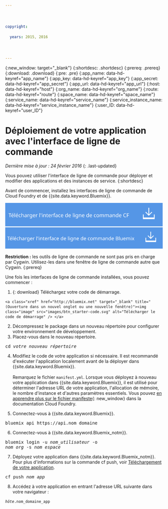 ```yaml
---

 

copyright:

  years: 2015, 2016

 

---
```


{:new_window: target="_blank"}
{:shortdesc: .shortdesc}
{:prereq: .prereq}
{:download: .download}
{:pre: .pre}
{:app_name: data-hd-keyref="app_name"}
{:app_key: data-hd-keyref="app_key"}
{:app_secret: data-hd-keyref="app_secret"}
{:app_url: data-hd-keyref="app_url"}
{:host: data-hd-keyref="host"}
{:org_name: data-hd-keyref="org_name"}
{:route: data-hd-keyref="route"}
{:space_name: data-hd-keyref="space_name"}
{:service_name: data-hd-keyref="service_name"}
{:service_instance_name: data-hd-keyref="service_instance_name"}
{:user_ID: data-hd-keyref="user_ID"}

# Déploiement de votre application avec l'interface de ligne de commande
*Dernière mise à jour : 24 février 2016*
{: .last-updated}

Vous pouvez utiliser l'interface de ligne de commande pour déployer et modifier des applications et des instances de service.
{:shortdesc}

Avant de commencer, installez les interfaces de ligne de commande de Cloud Foundry et de {{site.data.keyword.Bluemix}}.

<p>
<a class="xref" href="https://github.com/cloudfoundry/cli/releases" target="_blank" title="(S'ouvre dans un nouvel onglet ou une nouvelle
fenêtre)"> <img class="image" src="images/btn_cf_commandline.svg" alt="Télécharger l'interface de ligne de commande Cloud Foundry" /> </a>
<a class="xref" href="http://clis.ng.bluemix.net/ui/home.html" target="_blank" title="(S'ouvre dans un nouvel onglet ou une nouvelle
fenêtre)"> <img class="image" src="images/btn_bx_commandline.svg" alt="Télécharger l'interface de ligne de commande {{site.data.keyword.Bluemix}}" /> </a>
</p>

**Restriction :** les outils de ligne de commande ne sont pas pris en charge par Cygwin. Utilisez-les dans une fenêtre de ligne
de commande autre que Cygwin.
{:prereq}

Une fois les interfaces de ligne de commande installées, vous pouvez commencer :

  1. {: download} Téléchargez votre code de démarrage. 
      
    <a class="xref" href="http://bluemix.net" target="_blank" title="(Ouverture dans un nouvel onglet ou une nouvelle fenêtre)"><img class="image" src="images/btn_starter-code.svg" alt="Télécharger le code de démarrage" /> </a>
  
  2. Décompressez le package dans un nouveau répertoire pour configurer votre environnement de développement.
  3. Placez-vous dans le nouveau répertoire.
  
  <pre class="pre">cd <var class="keyword varname">votre_nouveau_répertoire</var></pre>
  
   4.  Modifiez le code de votre application si nécessaire. Il est recommandé d'exécuter l'application localement avant de la déployer dans {{site.data.keyword.Bluemix}}.<br><br>Remarquez
le fichier `manifest.yml`. Lorsque vous déployez à nouveau votre application dans {{site.data.keyword.Bluemix}}, il est
utilisé pour déterminer l'adresse URL de votre application, l'allocation de mémoire, le nombre d'instance et d'autres paramètres essentiels. Vous pouvez
[en apprendre plus sur le fichier manifeste](https://docs.cloudfoundry.org/devguide/deploy-apps/manifest.html){: new_window} dans la
documentation Cloud Foundry.
  
  5. Connectez-vous à {{site.data.keyword.Bluemix}}.
  
  <pre class="pre">bluemix api https://api.<span class="keyword" data-hd-keyref="DomainName">nom_domaine</span></pre>
  
  6. Connectez-vous à {{site.data.keyword.Bluemix_notm}}.
 
  <pre class="pre">bluemix login -u <var class="keyword varname" data-hd-keyref="user_ID">nom_utilisateur</var> -o
<var class="keyword varname" data-hd-keyref="org_name">nom_org</var> -s <var class="keyword varname" data-hd-keyref="space_name">nom_espace</var></pre>
  
  7. Déployez votre application dans {{site.data.keyword.Bluemix_notm}}. Pour plus d'informations sur la commande cf push, voir
[Téléchargement de votre application](./upload_app.html).
  
  <pre class="pre">cf push <var class="keyword varname" data-hd-keyref="app_name">nom_app</var></pre>
  
  8. Accédez à votre application en entrant l'adresse URL suivante dans votre navigateur :
  
  <pre class="codeblock"><code><var class="keyword varname" data-hd-keyref="host">hôte</var>.<span class="keyword" data-hd-keyref="APPDomain">nom_domaine_app</span></code></pre>
